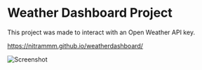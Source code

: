 # Weather Dashboard Project

This project was made to interact with an Open Weather API key.

https://nitrammm.github.io/weatherdashboard/

![Screenshot](https://user-images.githubusercontent.com/109441438/191548818-ee4f2867-7c7a-43ab-ba50-82edafcfa717.png)

